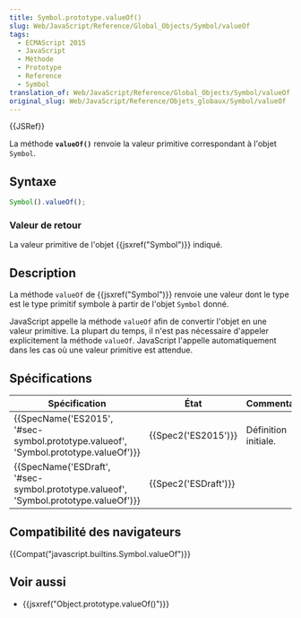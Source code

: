 ```yaml
---
title: Symbol.prototype.valueOf()
slug: Web/JavaScript/Reference/Global_Objects/Symbol/valueOf
tags:
  - ECMAScript 2015
  - JavaScript
  - Méthode
  - Prototype
  - Reference
  - Symbol
translation_of: Web/JavaScript/Reference/Global_Objects/Symbol/valueOf
original_slug: Web/JavaScript/Reference/Objets_globaux/Symbol/valueOf
---
```

{{JSRef}}

La méthode **`valueOf()`** renvoie la valeur primitive correspondant à l'objet `Symbol`.

## Syntaxe

```js
Symbol().valueOf();
```

### Valeur de retour

La valeur primitive de l'objet {{jsxref("Symbol")}} indiqué.

## Description

La méthode `valueOf` de {{jsxref("Symbol")}} renvoie une valeur dont le type est le type primitif symbole à partir de l'objet `Symbol` donné.

JavaScript appelle la méthode `valueOf` afin de convertir l'objet en une valeur primitive. La plupart du temps, il n'est pas nécessaire d'appeler explicitement la méthode `valueOf`. JavaScript l'appelle automatiquement dans les cas où une valeur primitive est attendue.

## Spécifications

| Spécification                                                                                                    | État                         | Commentaires         |
| ---------------------------------------------------------------------------------------------------------------- | ---------------------------- | -------------------- |
| {{SpecName('ES2015', '#sec-symbol.prototype.valueof', 'Symbol.prototype.valueOf')}} | {{Spec2('ES2015')}}     | Définition initiale. |
| {{SpecName('ESDraft', '#sec-symbol.prototype.valueof', 'Symbol.prototype.valueOf')}} | {{Spec2('ESDraft')}} |                      |

## Compatibilité des navigateurs

{{Compat("javascript.builtins.Symbol.valueOf")}}

## Voir aussi

- {{jsxref("Object.prototype.valueOf()")}}
